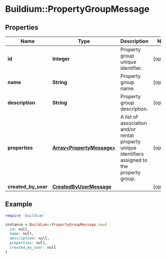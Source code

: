 # Buildium::PropertyGroupMessage

## Properties

| Name | Type | Description | Notes |
| ---- | ---- | ----------- | ----- |
| **id** | **Integer** | Property group unique identifier. | [optional] |
| **name** | **String** | Property group name. | [optional] |
| **description** | **String** | Property group description. | [optional] |
| **properties** | [**Array&lt;PropertyMessage&gt;**](PropertyMessage.md) | A list of association and/or rental property unique identifiers assigned to the property group. | [optional] |
| **created_by_user** | [**CreatedByUserMessage**](CreatedByUserMessage.md) |  | [optional] |

## Example

```ruby
require 'buildium'

instance = Buildium::PropertyGroupMessage.new(
  id: null,
  name: null,
  description: null,
  properties: null,
  created_by_user: null
)
```

